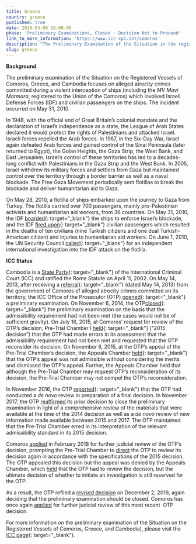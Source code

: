 ```yaml
---
title: Greece
country: greece
published: true
date: 2020-03-06 16:00:00
phase: 'Preliminary Examinations, Closed - Decision Not to Proceed'
link_to_more_information: 'https://www.icc-cpi.int/comoros'
description: "The Preliminary Examination of the Situation in the registered vessels of Comoros, Greece, and Cambodia focuses on alleged atrocity crimes committed during a violent interception of the ships which involved Israeli Defense Forces (IDF) and civilian passengers on the ships. The violent interception of the ships occurred on May 31, 2010.\_\nOn November 6, 2014, the OTP closed the preliminary examination. However, on July 16, 2015, Pre-Trial Chamber I requested that the OTP reconsider her decision. On November 6, 2015, the Appeals Chamber dismissed the OTP's appeal. \nOn December 2, 2019, the OTP decided (after multiple reviews and appeals) again to close the preliminary examination. Comoros once again applied for judicial review of that decision."
slug: greece
---
```


**Background**

The preliminary examination of the Situation on the Registered Vessels of Comoros, Greece, and Cambodia focuses on alleged atrocity crimes committed during a violent interception of ships (including the *MV Mavi Marmara*, registered to the Union of the Comoros) which involved Israeli Defense Forces (IDF) and civilian passengers on the ships. The incident occurred on May 31, 2010.

In 1948, with the official end of Great Britain’s colonial mandate and the declaration of Israel’s independence as a state, the League of Arab States declared it would protect the rights of Palestinians and attacked Israel. Israeli forces repelled the Arab forces. In 1967, in the Six-Day War, Israel again defeated Arab forces and gained control of the Sinai Peninsula (later returned to Egypt), the Golan Heights, the Gaza Strip, the West Bank, and East Jerusalem. Israel’s control of these territories has led to a decades-long conflict with Palestinians in the Gaza Strip and the West Bank. In 2005, Israel withdrew its military forces and settlers from Gaza but maintained control over the territory through a border barrier as well as a naval blockade. The Free Gaza Movement periodically sent flotillas to break the blockade and deliver humanitarian aid to Gaza.

On May 28, 2010, a flotilla of ships embarked upon the journey to Gaza from Turkey. The flotilla carried over 700 passengers, mainly pro-Palestinian activists and humanitarian aid workers, from 36 countries. On May 31, 2010, the IDF [boarded](https://www.theguardian.com/world/2010/may/31/israel-kills-activists-flotilla-gaza){: target="_blank"} the ships to enforce Israel’s blockade, and the IDF [fired upon](https://www.theguardian.com/world/2010/may/31/israeli-attacks-gaza-flotilla-activists){: target="_blank"} civilian passengers which resulted in the deaths of ten civilians (nine Turkish citizens and one dual Turkish-American citizen) and injuries to humanitarian aid workers. On June 1, 2010, the UN Security Council [called](https://www.theguardian.com/world/2010/jun/01/un-condemns-israel-assault-gaza-flotilla){: target="_blank"} for an independent international investigation into the IDF attack on the flotilla.

**ICC Status**

Cambodia is a [State Party](https://asp.icc-cpi.int/en_menus/asp/states%20parties/asian%20states/Pages/cambodia.aspx){: target="_blank"} of the International Criminal Court (ICC) and ratified the Rome Statute on April 11, 2002. On May 14, 2013, after receiving a [referral](https://www.icc-cpi.int/iccdocs/otp/Referral-from-Comoros.pdf){: target="_blank"} (dated May 14, 2013) from the government of Comoros of alleged atrocity crimes committed on its territory, the ICC Office of the Prosecutor (OTP) [opened](https://www.icc-cpi.int/Pages/item.aspx?name=otp-statement-14-05-2013){: target="_blank"} a preliminary examination. On November 6, 2014, the OTP[closed](https://www.icc-cpi.int/Pages/item.aspx?name=otp-statement-06-11-2014){: target="_blank"} the preliminary examination on the basis that the admissibility requirement had not been met (the cases would not be of sufficient gravity). On July 16, 2015, at Comoros’ request for review of the OTP’s decision, Pre-Trial Chamber I [held](https://www.icc-cpi.int/CourtRecords/CR2015_13139.PDF){: target="_blank"} (“2015 decision”) that the OTP had made errors in its assessment that the admissibility requirement had not been met and requested that the OTP reconsider its decision. On November 6, 2015, at the OTP’s appeal of the Pre-Trial Chamber’s decision, the Appeals Chamber [held](https://www.icc-cpi.int/CourtRecords/CR2015_20965.PDF){: target="_blank"} that the OTP’s appeal was not admissible without considering the merits and dismissed the OTP’s appeal. Further, the Appeals Chamber held that although the Pre-Trial Chamber may request OTP’s reconsideration of its decision, the Pre-Trial Chamber may not compel the OTP’s reconsideration.

In November 2016, the OTP [reported](https://www.icc-cpi.int/iccdocs/otp/161114-otp-rep-PE_ENG.pdf){: target="_blank"} that the OTP had conducted a *de novo* review in preparation of a final decision. In November 2017, the OTP [reaffirmed](https://www.icc-cpi.int/Pages/item.aspx?name=171130_OTP_Comoros) its prior decision to close the preliminary examination in light of a comprehensive review of the materials that were available at the time of the 2014 decision as well as a *de novo* review of new information made available between 2015 and 2017. The OTP maintained that the Pre-Trial Chamber erred in its interpretation of the relevant admissibility standard in its 2015 decision.

Comoros [applied](https://www.icc-cpi.int/Pages/record.aspx?docNo=ICC-01/13-58-Red) in February 2018 for further judicial review of the OTP’s decision, prompting the Pre-Trial Chamber to [direct](https://www.icc-cpi.int/Pages/record.aspx?docNo=ICC-01/13-68) the OTP to review its decision again in accordance with the specifications of the 2015 decision. The OTP appealed this decision but the appeal was denied by the Appeals Chamber, which [held](https://www.icc-cpi.int/Pages/item.aspx?name=pr1477) that the OTP had to review the decision, but the ultimate decision of whether to initiate an investigation is still reserved for the OTP.

As a result, the OTP refiled a [revised decision](https://www.icc-cpi.int/Pages/record.aspx?docNo=ICC-01/13-99) on December 2, 2019, again deciding that the preliminary examination should be closed. Comoros has once again [applied](https://www.icc-cpi.int/Pages/record.aspx?docNo=ICC-01/13-100) for further judicial review of this most recent&nbsp; OTP decision.

For more information on the preliminary examination of the Situation on the Registered Vessels of Comoros, Greece, and Cambodia), please visit the [ICC page](https://www.icc-cpi.int/comoros){: target="_blank"}.